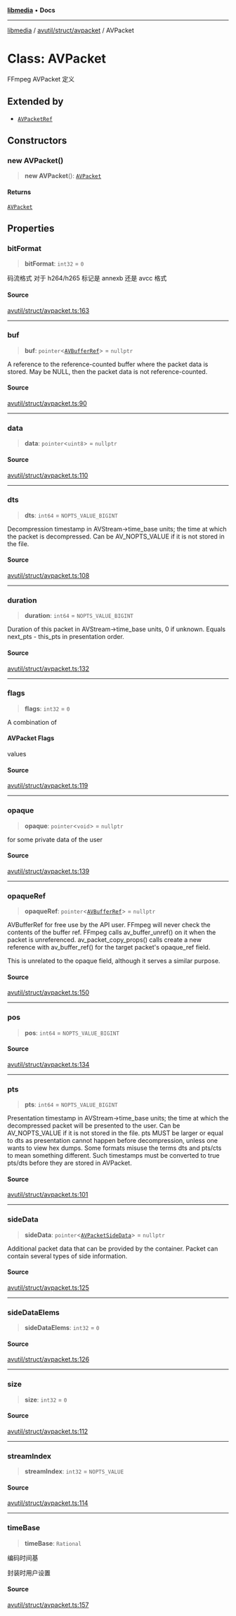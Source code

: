 [**libmedia**](../../../../README.md) • **Docs**

***

[libmedia](../../../../README.md) / [avutil/struct/avpacket](../README.md) / AVPacket

# Class: AVPacket

FFmpeg AVPacket 定义

## Extended by

- [`AVPacketRef`](AVPacketRef.md)

## Constructors

### new AVPacket()

> **new AVPacket**(): [`AVPacket`](AVPacket.md)

#### Returns

[`AVPacket`](AVPacket.md)

## Properties

### bitFormat

> **bitFormat**: `int32` = `0`

码流格式
对于 h264/h265 标记是 annexb 还是 avcc 格式

#### Source

[avutil/struct/avpacket.ts:163](https://github.com/zhaohappy/libmedia/blob/a88305ff5d10e91621f2d71d24c72fc85681b8f7/src/avutil/struct/avpacket.ts#L163)

***

### buf

> **buf**: `pointer`\<[`AVBufferRef`](../../avbuffer/classes/AVBufferRef.md)\> = `nullptr`

A reference to the reference-counted buffer where the packet data is
stored.
May be NULL, then the packet data is not reference-counted.

#### Source

[avutil/struct/avpacket.ts:90](https://github.com/zhaohappy/libmedia/blob/a88305ff5d10e91621f2d71d24c72fc85681b8f7/src/avutil/struct/avpacket.ts#L90)

***

### data

> **data**: `pointer`\<`uint8`\> = `nullptr`

#### Source

[avutil/struct/avpacket.ts:110](https://github.com/zhaohappy/libmedia/blob/a88305ff5d10e91621f2d71d24c72fc85681b8f7/src/avutil/struct/avpacket.ts#L110)

***

### dts

> **dts**: `int64` = `NOPTS_VALUE_BIGINT`

Decompression timestamp in AVStream->time_base units; the time at which
the packet is decompressed.
Can be AV_NOPTS_VALUE if it is not stored in the file.

#### Source

[avutil/struct/avpacket.ts:108](https://github.com/zhaohappy/libmedia/blob/a88305ff5d10e91621f2d71d24c72fc85681b8f7/src/avutil/struct/avpacket.ts#L108)

***

### duration

> **duration**: `int64` = `NOPTS_VALUE_BIGINT`

Duration of this packet in AVStream->time_base units, 0 if unknown.
Equals next_pts - this_pts in presentation order.

#### Source

[avutil/struct/avpacket.ts:132](https://github.com/zhaohappy/libmedia/blob/a88305ff5d10e91621f2d71d24c72fc85681b8f7/src/avutil/struct/avpacket.ts#L132)

***

### flags

> **flags**: `int32` = `0`

A combination of

#### AVPacket Flags

values

#### Source

[avutil/struct/avpacket.ts:119](https://github.com/zhaohappy/libmedia/blob/a88305ff5d10e91621f2d71d24c72fc85681b8f7/src/avutil/struct/avpacket.ts#L119)

***

### opaque

> **opaque**: `pointer`\<`void`\> = `nullptr`

for some private data of the user

#### Source

[avutil/struct/avpacket.ts:139](https://github.com/zhaohappy/libmedia/blob/a88305ff5d10e91621f2d71d24c72fc85681b8f7/src/avutil/struct/avpacket.ts#L139)

***

### opaqueRef

> **opaqueRef**: `pointer`\<[`AVBufferRef`](../../avbuffer/classes/AVBufferRef.md)\> = `nullptr`

AVBufferRef for free use by the API user. FFmpeg will never check the
contents of the buffer ref. FFmpeg calls av_buffer_unref() on it when
the packet is unreferenced. av_packet_copy_props() calls create a new
reference with av_buffer_ref() for the target packet's opaque_ref field.

This is unrelated to the opaque field, although it serves a similar
purpose.

#### Source

[avutil/struct/avpacket.ts:150](https://github.com/zhaohappy/libmedia/blob/a88305ff5d10e91621f2d71d24c72fc85681b8f7/src/avutil/struct/avpacket.ts#L150)

***

### pos

> **pos**: `int64` = `NOPTS_VALUE_BIGINT`

#### Source

[avutil/struct/avpacket.ts:134](https://github.com/zhaohappy/libmedia/blob/a88305ff5d10e91621f2d71d24c72fc85681b8f7/src/avutil/struct/avpacket.ts#L134)

***

### pts

> **pts**: `int64` = `NOPTS_VALUE_BIGINT`

Presentation timestamp in AVStream->time_base units; the time at which
the decompressed packet will be presented to the user.
Can be AV_NOPTS_VALUE if it is not stored in the file.
pts MUST be larger or equal to dts as presentation cannot happen before
decompression, unless one wants to view hex dumps. Some formats misuse
the terms dts and pts/cts to mean something different. Such timestamps
must be converted to true pts/dts before they are stored in AVPacket.

#### Source

[avutil/struct/avpacket.ts:101](https://github.com/zhaohappy/libmedia/blob/a88305ff5d10e91621f2d71d24c72fc85681b8f7/src/avutil/struct/avpacket.ts#L101)

***

### sideData

> **sideData**: `pointer`\<[`AVPacketSideData`](AVPacketSideData.md)\> = `nullptr`

Additional packet data that can be provided by the container.
Packet can contain several types of side information.

#### Source

[avutil/struct/avpacket.ts:125](https://github.com/zhaohappy/libmedia/blob/a88305ff5d10e91621f2d71d24c72fc85681b8f7/src/avutil/struct/avpacket.ts#L125)

***

### sideDataElems

> **sideDataElems**: `int32` = `0`

#### Source

[avutil/struct/avpacket.ts:126](https://github.com/zhaohappy/libmedia/blob/a88305ff5d10e91621f2d71d24c72fc85681b8f7/src/avutil/struct/avpacket.ts#L126)

***

### size

> **size**: `int32` = `0`

#### Source

[avutil/struct/avpacket.ts:112](https://github.com/zhaohappy/libmedia/blob/a88305ff5d10e91621f2d71d24c72fc85681b8f7/src/avutil/struct/avpacket.ts#L112)

***

### streamIndex

> **streamIndex**: `int32` = `NOPTS_VALUE`

#### Source

[avutil/struct/avpacket.ts:114](https://github.com/zhaohappy/libmedia/blob/a88305ff5d10e91621f2d71d24c72fc85681b8f7/src/avutil/struct/avpacket.ts#L114)

***

### timeBase

> **timeBase**: `Rational`

编码时间基

封装时用户设置

#### Source

[avutil/struct/avpacket.ts:157](https://github.com/zhaohappy/libmedia/blob/a88305ff5d10e91621f2d71d24c72fc85681b8f7/src/avutil/struct/avpacket.ts#L157)
